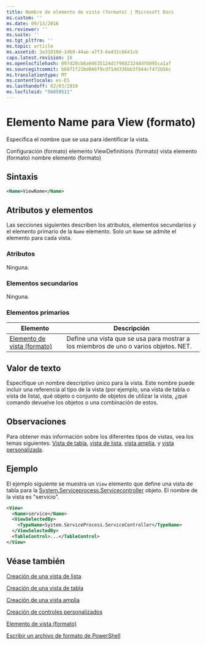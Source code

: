 ```yaml
---
title: Nombre de elemento de vista (formato) | Microsoft Docs
ms.custom: ''
ms.date: 09/13/2016
ms.reviewer: ''
ms.suite: ''
ms.tgt_pltfrm: ''
ms.topic: article
ms.assetid: 3a31010d-1db9-44ae-a7f3-6ed32cb641cb
caps.latest.revision: 16
ms.openlocfilehash: 097d20cb6a04635124d1f96823248df6095ca1af
ms.sourcegitcommit: b6871f21bd666f9cd71dd336bb3f844cf472b56c
ms.translationtype: MT
ms.contentlocale: es-ES
ms.lasthandoff: 02/03/2019
ms.locfileid: "56859511"
---
```

# <a name="name-element-for-view-format"></a>Elemento Name para View (formato)

Especifica el nombre que se usa para identificar la vista.

Configuración (formato) elemento ViewDefinitions (formato) vista elemento (formato) nombre elemento (formato)

## <a name="syntax"></a>Sintaxis

```xml
<Name>ViewName</Name>
```

## <a name="attributes-and-elements"></a>Atributos y elementos

Las secciones siguientes describen los atributos, elementos secundarios y el elemento primario de la `Name` elemento. Solo un `Name` se admite el elemento para cada vista.

### <a name="attributes"></a>Atributos

Ninguna.

### <a name="child-elements"></a>Elementos secundarios

Ninguna.

### <a name="parent-elements"></a>Elementos primarios

|Elemento|Descripción|
|-------------|-----------------|
|[Elemento de vista (formato)](./view-element-format.md)|Define una vista que se usa para mostrar a los miembros de uno o varios objetos. NET.|

## <a name="text-value"></a>Valor de texto

Especifique un nombre descriptivo único para la vista. Este nombre puede incluir una referencia al tipo de la vista (por ejemplo, una vista de tabla o vista de lista), qué objeto o conjunto de objetos de utilizar la vista, ¿qué comando devuelve los objetos o una combinación de estos.

## <a name="remarks"></a>Observaciones

Para obtener más información sobre los diferentes tipos de vistas, vea los temas siguientes: [Vista de tabla](./creating-a-table-view.md), [vista de lista](./creating-a-list-view.md), [vista amplia](./creating-a-wide-view.md), y [vista personalizada](./creating-custom-controls.md).

## <a name="example"></a>Ejemplo

El ejemplo siguiente se muestra un `View` elemento que define una vista de tabla para la [System.Serviceprocess.Servicecontroller](/dotnet/api/System.ServiceProcess.ServiceController) objeto. El nombre de la vista es "servicio".

```xml
<View>
  <Name>service</Name>
  <ViewSelectedBy>
    <TypeName>System.ServiceProcess.ServiceController</TypeName>
  </ViewSelectedBy>
  <TableControl>...</TableControl>
</View>

```

## <a name="see-also"></a>Véase también

[Creación de una vista de lista](./creating-a-list-view.md)

[Creación de una vista de tabla](./creating-a-table-view.md)

[Creación de una vista amplia](./creating-a-wide-view.md)

[Creación de controles personalizados](./creating-custom-controls.md)

[Elemento de vista (formato)](./view-element-format.md)

[Escribir un archivo de formato de PowerShell](./writing-a-powershell-formatting-file.md)
